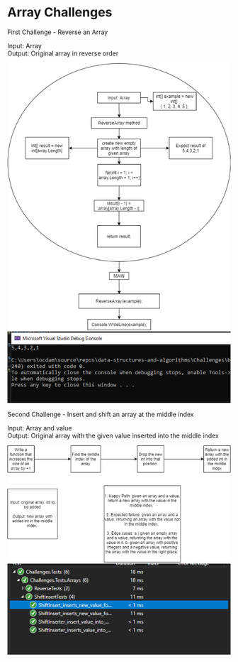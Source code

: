 ﻿# Array Challenges

First Challenge - Reverse an Array  

Input: Array  
Output: Original array in reverse order  

![whiteboard](../../assets/wb01.png)  
![solved](../../assets/sol01.PNG)  
  
  
Second Challenge - Insert and shift an array at the middle index  

Input: Array and value  
Output: Original array with the given value inserted into the middle index  

![whiteboard](../../assets/wb02.png)  
![solved](../../assets/sol02.PNG)  
